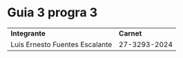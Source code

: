 # Guia 3 progra 3
<table>
  <tr>
    <td><strong>Integrante</strong></td>
    <td><strong>Carnet</strong></td>
  </tr>
  <tr>
    <td>Luis Ernesto Fuentes Escalante</td>
    <td>27-3293-2024</td>
  </tr>
</table>
